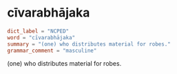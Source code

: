 # cīvarabhājaka

``` toml
dict_label = "NCPED"
word = "cīvarabhājaka"
summary = "(one) who distributes material for robes."
grammar_comment = "masculine"
```

(one) who distributes material for robes.

